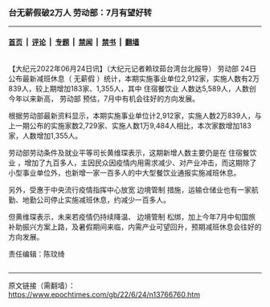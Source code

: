 ### 台无薪假破2万人 劳动部：7月有望好转

---

#### [首页](../../../..?n13766760) &nbsp;|&nbsp; [评论](../../../../../epoch-comment?n13766760) &nbsp;|&nbsp; [专题](../../../../../epoch-special?n13766760) &nbsp;|&nbsp; [禁闻](../../../../../epoch-news?n13766760) &nbsp;|&nbsp; [禁书](../../../../../books?n13766760) &nbsp;|&nbsp; [翻墙](https://github.com/gfw-breaker/nogfw/blob/master/README.md?n13766760)


<div class="column" id="artbody" itemprop="articleBody">
 <!-- article content begin -->
 <p>
  【大纪元2022年06月24日讯】（大纪元记者赖玟茹台湾台北报导）
  <ok href="https://www.epochtimes.com/gb/tag/%E5%8A%B3%E5%8A%A8%E9%83%A8.html">
   劳动部
  </ok>
  24日公布最新减班休息（
  <ok href="https://www.epochtimes.com/gb/tag/%E6%97%A0%E8%96%AA%E5%81%87.html">
   无薪假
  </ok>
  ）统计，本期实施事业单位2,912家，实施人数有2万839人，较上期增加183家、1,355人，其中
  <ok href="https://www.epochtimes.com/gb/tag/%E4%BD%8F%E5%AE%BF%E9%A4%90%E9%A5%AE%E4%B8%9A.html">
   住宿餐饮业
  </ok>
  人数达5,589人，人数创今年以来新高，
  <ok href="https://www.epochtimes.com/gb/tag/%E5%8A%B3%E5%8A%A8%E9%83%A8.html">
   劳动部
  </ok>
  预估，7月中有机会往好的方向发展。
 </p>
 <p>
  根据劳动部最新资料显示，本期实施事业单位计2,912家，实施人数2万839人，与上一期公布的实施家数2,729家、实施人数1万9,484人相比，本次家数增加183家，人数增加1,355人。
 </p>
 <p>
  劳动部劳动条件及就业平等司长黄维琛表示，这期新增人数主要仍是在
  <ok href="https://www.epochtimes.com/gb/tag/%E4%BD%8F%E5%AE%BF%E9%A4%90%E9%A5%AE%E4%B8%9A.html">
   住宿餐饮业
  </ok>
  ，增加了九百多人，主因民众因疫情内用需求减少、对产业冲击，而这期除了小型事业单位外，也新增一家一百多人的中大型餐饮业通报实施减班休息。
 </p>
 <p>
  另外，受惠于中央流行疫情指挥中心放宽
  <ok href="https://www.epochtimes.com/gb/tag/%E8%BE%B9%E5%A2%83%E7%AE%A1%E5%88%B6.html">
   边境管制
  </ok>
  措施，运输仓储业也有一家航勤、地勤公司停止实施减班休息，约减少一百多人。
 </p>
 <p>
  但黄维琛表示，未来若疫情仍持续降温、
  <ok href="https://www.epochtimes.com/gb/tag/%E8%BE%B9%E5%A2%83%E7%AE%A1%E5%88%B6.html">
   边境管制
  </ok>
  松绑，加上今年7月中旬国旅补助振兴方案上路，及暑假期间来临，内需产业可望回升，预期减班休息会往好的方向发展。
 </p>
 <p>
  责任编辑：陈玟绮
 </p>
 <!-- article content end -->
</div>


---

原文链接（需翻墙）：https://www.epochtimes.com/gb/22/6/24/n13766760.htm